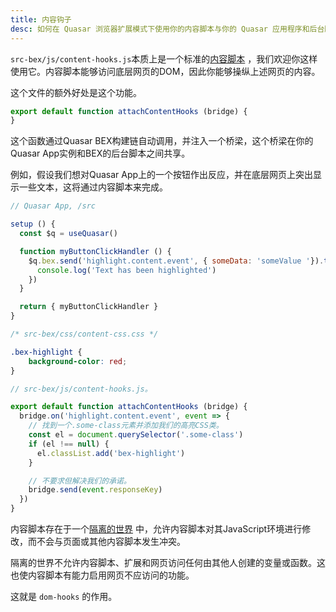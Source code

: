 ```yaml
---
title: 内容钩子
desc: 如何在 Quasar 浏览器扩展模式下使用你的内容脚本与你的 Quasar 应用程序和后台脚本进行通信。
---
```


`src-bex/js/content-hooks.js`本质上是一个标准的[内容脚本](https://developer.chrome.com/extensions/content_scripts) ，我们欢迎你这样使用它。内容脚本能够访问底层网页的DOM，因此你能够操纵上述网页的内容。

这个文件的额外好处是这个功能。

```js
export default function attachContentHooks (bridge) {
}
```

这个函数通过Quasar BEX构建链自动调用，并注入一个桥梁，这个桥梁在你的Quasar App实例和BEX的后台脚本之间共享。

例如，假设我们想对Quasar App上的一个按钮作出反应，并在底层网页上突出显示一些文本，这将通过内容脚本来完成。

```js
// Quasar App, /src

setup () {
  const $q = useQuasar()

  function myButtonClickHandler () {
    $q.bex.send('highlight.content.event', { someData: 'someValue '}).then(r => {
      console.log('Text has been highlighted')
    })
  }

  return { myButtonClickHandler }
}
```

```css
/* src-bex/css/content-css.css */

.bex-highlight {
    background-color: red;
}
```

```js
// src-bex/js/content-hooks.js。

export default function attachContentHooks (bridge) {
  bridge.on('highlight.content.event', event => {
    // 找到一个.some-class元素并添加我们的高亮CSS类。
    const el = document.querySelector('.some-class')
    if (el !== null) {
      el.classList.add('bex-highlight')
    }

    // 不要求但解决我们的承诺。
    bridge.send(event.responseKey)
  })
}
```

内容脚本存在于一个[隔离的世界](https://developer.chrome.com/extensions/content_scripts#isolated_world) 中，允许内容脚本对其JavaScript环境进行修改，而不会与页面或其他内容脚本发生冲突。

隔离的世界不允许内容脚本、扩展和网页访问任何由其他人创建的变量或函数。这也使内容脚本有能力启用网页不应访问的功能。

这就是 `dom-hooks` 的作用。
